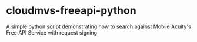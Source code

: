 cloudmvs-freeapi-python
=======================

A simple python script demonstrating how to search against Mobile Acuity's Free API Service with request signing